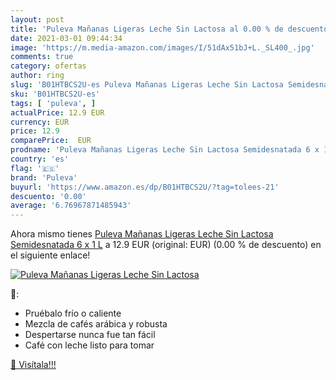 ```yaml
---
layout: post
title: 'Puleva Mañanas Ligeras Leche Sin Lactosa al 0.00 % de descuento'
date: 2021-03-01 09:44:34
image: 'https://m.media-amazon.com/images/I/51dAx51bJ+L._SL400_.jpg'
comments: true
category: ofertas
author: ring
slug: 'B01HTBCS2U-es Puleva Mañanas Ligeras Leche Sin Lactosa Semidesnatada 6 x...'
sku: 'B01HTBCS2U-es'
tags: [ 'puleva', ]
actualPrice: 12.9 EUR
currency: EUR
price: 12.9
comparePrice:  EUR
prodname: 'Puleva Mañanas Ligeras Leche Sin Lactosa Semidesnatada 6 x 1 L'
country: 'es'
flag: '🇪🇸'
brand: 'Puleva'
buyurl: 'https://www.amazon.es/dp/B01HTBCS2U/?tag=tolees-21'
descuento: '0.00'
average: '6.76967871485943'
---
```


Ahora mismo tienes [Puleva Mañanas Ligeras Leche Sin Lactosa Semidesnatada 6 x 1 L](https://www.amazon.es/dp/B01HTBCS2U/?tag=tolees-21) a 12.9 EUR (original:  EUR) (0.00 %  de descuento) en el siguiente enlace!

[![Puleva Mañanas Ligeras Leche Sin Lactosa](https://m.media-amazon.com/images/I/51dAx51bJ+L._SL400_.jpg)](https://www.amazon.es/dp/B01HTBCS2U/?tag=tolees-21)

🔎:

- Pruébalo frío o caliente
- Mezcla de cafés arábica y robusta
- Despertarse nunca fue tan fácil
- Café con leche listo para tomar

[🛒 Visítala!!!](https://www.amazon.es/dp/B01HTBCS2U/?tag=tolees-21)
